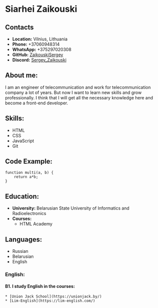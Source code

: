 # __Siarhei Zaikouski__
## __Contacts__
* __Location:__ Vilnius, Lithuania
* __Phone:__ +37060948314
* __WhatsApp:__ +375297020308
* __GitHub:__ [ZaikouskiSergey](https://github.com/ZaikouskiSergey)
* __Discord:__ [Sergey_Zaikouski](Sergey_Zaikouski#6658)

## __About me:__

I am an engineer of telecommunication and work for telecommunication company a lot of years. But now I want to  learn new skills and grow professionally. I think that I will get all the necessary knowledge here and become a front-end developer. 
## __Skills:__
* HTML
* CSS
* JavaScript
* Git

## Code Example:
```
function multi(a, b) {
    return a*b;
}
```

## __Education:__
* __University:__ Belarusian State University of Informatics and Radioelectronics
* __Courses:__ 
    + HTML Academy

## __Languages:__
* Russian
* Belarusian
* English
### __English:__
#### __B1.__ I study English in the courses:
    * [Union Jack School](https://unionjack.by/)
    * [Lim-English](https://lim-english.com/)
 




